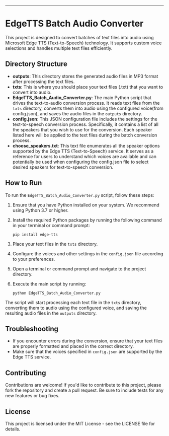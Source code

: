 
---

# EdgeTTS Batch Audio Converter

This project is designed to convert batches of text files into audio using Microsoft Edge TTS (Text-to-Speech) technology. It supports custom voice selections and handles multiple text files efficiently.

## Directory Structure

- **outputs**: This directory stores the generated audio files in MP3 format after processing the text files.
- **txts**: This is where you should place your text files (.txt) that you want to convert into audio.
- **EdgeTTS_Batch_Audio_Converter.py**: The main Python script that drives the text-to-audio conversion process. It reads text files from the `txts` directory, converts them into audio using the configured voice(from config.json), and saves the audio files in the `outputs` directory.
- **config.json**: This JSON configuration file includes the settings for the text-to-speech conversion process. Specifically, it contains a list of all the speakers that you wish to use for the conversion. Each speaker listed here will be applied to the text files during the batch conversion process.
- **choose_speakers.txt**: This text file enumerates all the speaker options supported by the Edge TTS (Text-to-Speech) service. It serves as a reference for users to understand which voices are available and can potentially be used when configuring the config.json file to select desired speakers for text-to-speech conversion.

## How to Run

To run the `EdgeTTS_Batch_Audio_Converter.py` script, follow these steps:

1. Ensure that you have Python installed on your system. We recommend using Python 3.7 or higher.

2. Install the required Python packages by running the following command in your terminal or command prompt:
   ```
   pip install edge-tts
   ```

3. Place your text files in the `txts` directory.

4. Configure the voices and other settings in the `config.json` file according to your preferences.

5. Open a terminal or command prompt and navigate to the project directory.

6. Execute the main script by running:
   ```
   python EdgeTTS_Batch_Audio_Converter.py
   ```

The script will start processing each text file in the `txts` directory, converting them to audio using the configured voice, and saving the resulting audio files in the `outputs` directory.

## Troubleshooting

- If you encounter errors during the conversion, ensure that your text files are properly formatted and placed in the correct directory.
- Make sure that the voices specified in `config.json` are supported by the Edge TTS service.

## Contributing

Contributions are welcome! If you'd like to contribute to this project, please fork the repository and create a pull request. Be sure to include tests for any new features or bug fixes.

## License

This project is licensed under the MIT License - see the LICENSE file for details.
